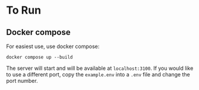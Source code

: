 # To Run

## Docker compose

For easiest use, use docker compose:

```
docker compose up --build
```

The server will start and will be available at `localhost:3100`.
If you would like to use a different port, copy the `example.env` into a `.env` file and change the port number.
